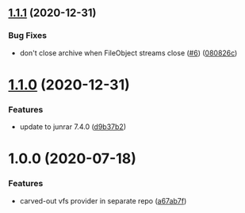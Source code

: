 ## [1.1.1](https://github.com/junrar/commons-vfs-rar/compare/v1.1.0...v1.1.1) (2020-12-31)


### Bug Fixes

* don't close archive when FileObject streams close ([#6](https://github.com/junrar/commons-vfs-rar/issues/6)) ([080826c](https://github.com/junrar/commons-vfs-rar/commit/080826c3dc8f7fbbad757b9f2b2a9c22f3caad2b))

# [1.1.0](https://github.com/junrar/commons-vfs-rar/compare/v1.0.0...v1.1.0) (2020-12-31)


### Features

* update to junrar 7.4.0 ([d9b37b2](https://github.com/junrar/commons-vfs-rar/commit/d9b37b247b72e9159098813b0e2e43f2414dac16))

# 1.0.0 (2020-07-18)


### Features

* carved-out vfs provider in separate repo ([a67ab7f](https://github.com/junrar/commons-vfs-rar/commit/a67ab7f17965f7f97e65c00a14538a85b2f32381))
